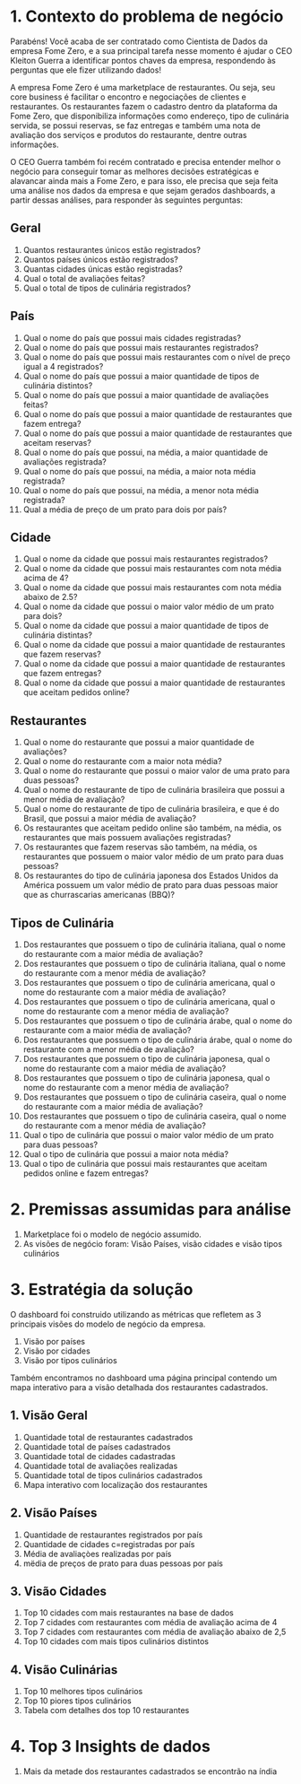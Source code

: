 # 1. Contexto do problema de negócio

Parabéns! Você acaba de ser contratado como Cientista de Dados da empresa
Fome Zero, e a sua principal tarefa nesse momento é ajudar o CEO Kleiton Guerra
a identificar pontos chaves da empresa, respondendo às perguntas que ele fizer
utilizando dados!

A empresa Fome Zero é uma marketplace de restaurantes. Ou seja, seu core
business é facilitar o encontro e negociações de clientes e restaurantes. Os
restaurantes fazem o cadastro dentro da plataforma da Fome Zero, que disponibiliza
informações como endereço, tipo de culinária servida, se possui reservas, se faz
entregas e também uma nota de avaliação dos serviços e produtos do restaurante,
dentre outras informações.

O CEO Guerra também foi recém contratado e precisa entender melhor o negócio
para conseguir tomar as melhores decisões estratégicas e alavancar ainda mais a
Fome Zero, e para isso, ele precisa que seja feita uma análise nos dados da
empresa e que sejam gerados dashboards, a partir dessas análises, para responder
às seguintes perguntas:

## Geral

1. Quantos restaurantes únicos estão registrados?
3. Quantos países únicos estão registrados?
4. Quantas cidades únicas estão registradas?
5. Qual o total de avaliações feitas?
6. Qual o total de tipos de culinária registrados?

## País

1. Qual o nome do país que possui mais cidades registradas?
2. Qual o nome do país que possui mais restaurantes registrados?
3. Qual o nome do país que possui mais restaurantes com o nível de preço igual a 4 registrados?
4. Qual o nome do país que possui a maior quantidade de tipos de culinária distintos?
5. Qual o nome do país que possui a maior quantidade de avaliações feitas?
6. Qual o nome do país que possui a maior quantidade de restaurantes que fazem entrega?
7. Qual o nome do país que possui a maior quantidade de restaurantes que aceitam reservas?
8. Qual o nome do país que possui, na média, a maior quantidade de avaliações registrada?
9. Qual o nome do país que possui, na média, a maior nota média registrada?
10. Qual o nome do país que possui, na média, a menor nota média registrada?
11. Qual a média de preço de um prato para dois por país?

## Cidade

1. Qual o nome da cidade que possui mais restaurantes registrados?
2. Qual o nome da cidade que possui mais restaurantes com nota média acima de 4?
3. Qual o nome da cidade que possui mais restaurantes com nota média abaixo de 2.5?
4. Qual o nome da cidade que possui o maior valor médio de um prato para dois?
5. Qual o nome da cidade que possui a maior quantidade de tipos de culinária distintas?
6. Qual o nome da cidade que possui a maior quantidade de restaurantes que fazem reservas?
7. Qual o nome da cidade que possui a maior quantidade de restaurantes que fazem entregas?
8. Qual o nome da cidade que possui a maior quantidade de restaurantes que aceitam pedidos online?

## Restaurantes

1. Qual o nome do restaurante que possui a maior quantidade de avaliações?
2. Qual o nome do restaurante com a maior nota média?
3. Qual o nome do restaurante que possui o maior valor de uma prato para duas pessoas?
4. Qual o nome do restaurante de tipo de culinária brasileira que possui a menor média de avaliação?
5. Qual o nome do restaurante de tipo de culinária brasileira, e que é do Brasil, que possui a maior média de avaliação?
6. Os restaurantes que aceitam pedido online são também, na média, os restaurantes que mais possuem avaliações registradas?
7. Os restaurantes que fazem reservas são também, na média, os restaurantes que possuem o maior valor médio de um prato para duas pessoas?
8. Os restaurantes do tipo de culinária japonesa dos Estados Unidos da América possuem um valor médio de prato para duas pessoas maior que as churrascarias americanas (BBQ)?

## Tipos de Culinária

1. Dos restaurantes que possuem o tipo de culinária italiana, qual o nome do restaurante com a maior média de avaliação?
2. Dos restaurantes que possuem o tipo de culinária italiana, qual o nome do restaurante com a menor média de avaliação?
3. Dos restaurantes que possuem o tipo de culinária americana, qual o nome do restaurante com a maior média de avaliação?
4. Dos restaurantes que possuem o tipo de culinária americana, qual o nome do restaurante com a menor média de avaliação?
5. Dos restaurantes que possuem o tipo de culinária árabe, qual o nome do restaurante com a maior média de avaliação? 
6. Dos restaurantes que possuem o tipo de culinária árabe, qual o nome do restaurante com a menor média de avaliação?
7. Dos restaurantes que possuem o tipo de culinária japonesa, qual o nome do restaurante com a maior média de avaliação?
8. Dos restaurantes que possuem o tipo de culinária japonesa, qual o nome do restaurante com a menor média de avaliação?
9. Dos restaurantes que possuem o tipo de culinária caseira, qual o nome do restaurante com a maior média de avaliação?
10. Dos restaurantes que possuem o tipo de culinária caseira, qual o nome do restaurante com a menor média de avaliação?
11. Qual o tipo de culinária que possui o maior valor médio de um prato para duas pessoas?
12. Qual o tipo de culinária que possui a maior nota média?
13. Qual o tipo de culinária que possui mais restaurantes que aceitam pedidos online e fazem entregas?

# 2. Premissas assumidas para análise
1. Marketplace foi o modelo de negócio assumido.
2. As visões de negócio foram: Visão Países, visão cidades e visão tipos culinários

# 3. Estratégia da solução

O dashboard foi construido utilizando as métricas que refletem as 3 principais visões do modelo de negócio da empresa.

1. Visão por países
2. Visão por cidades
3. Visão por tipos culinários

Também encontramos no dashboard uma página principal contendo um mapa interativo para a visão detalhada dos restaurantes cadastrados.


## 1. Visão Geral

1. Quantidade total de restaurantes cadastrados
2. Quantidade total de países cadastrados
3. Quantidade total de cidades cadastradas
4. Quantidade total de avaliações realizadas
5. Quantidade total de tipos culinários cadastrados
6. Mapa interativo com localização dos restaurantes

## 2. Visão Países

1. Quantidade de restaurantes registrados por país
2. Quantidade de cidades c=registradas por país
3. Média de avaliaçòes realizadas por país
4. mëdia de preços de prato para duas pessoas por país

## 3. Visão Cidades

1. Top 10 cidades com mais restaurantes na base de dados
2. Top 7 cidades com restaurantes com média de avaliação acima de 4
3. Top 7 cidades com restaurantes com média de avaliação abaixo de 2,5
4. Top 10 cidades com mais tipos culinários distintos

## 4. Visão Culinárias

1. Top 10 melhores tipos culinários
2. Top 10 piores tipos culinários
3. Tabela com detalhes dos top 10 restaurantes

# 4. Top 3 Insights de dados

1. Mais da metade dos restaurantes cadastrados se encontrão na índia














